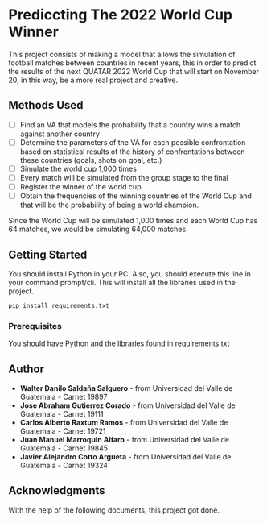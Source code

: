 # Prediccting The 2022 World Cup Winner

This project consists of making a model that allows the simulation of football matches between countries in recent years, this in order to predict the results of the next QUATAR 2022 World Cup that will start on November 20, in this way, be a more real project and creative.

## Methods Used
- [ ] Find an VA that models the probability that a country wins a match against another country
- [ ] Determine the parameters of the VA for each possible confrontation based on statistical results of the history of confrontations between these countries (goals, shots on goal, etc.)
- [ ] Simulate the world cup 1,000 times
- [ ] Every match will be simulated from the group stage to the final
- [ ] Register the winner of the world cup
- [ ] Obtain the frequencies of the winning countries of the World Cup and that will be the probability of being a world champion.

Since the World Cup will be simulated 1,000 times and each World Cup has 64 matches, we would be simulating 64,000 matches.

## Getting Started

You should install Python in your PC. Also, you should execute this line in your command prompt/cli. This will install all the libraries used in the project.

```
pip install requirements.txt
```

### Prerequisites

You should have Python and the libraries found in requirements.txt


## Author
  - **Walter Danilo Saldaña Salguero** - from Universidad del Valle de Guatemala - Carnet 19897
  - **Jose Abraham Gutierrez Corado** - from Universidad del Valle de Guatemala - Carnet 19111
  - **Carlos Alberto Raxtum Ramos** - from Universidad del Valle de Guatemala - Carnet 19721
  - **Juan Manuel Marroquin Alfaro** - from Universidad del Valle de Guatemala - Carnet 19845
  - **Javier Alejandro Cotto Argueta** - from Universidad del Valle de Guatemala - Carnet 19324

## Acknowledgments
  With the help of the following documents, this project got done.
